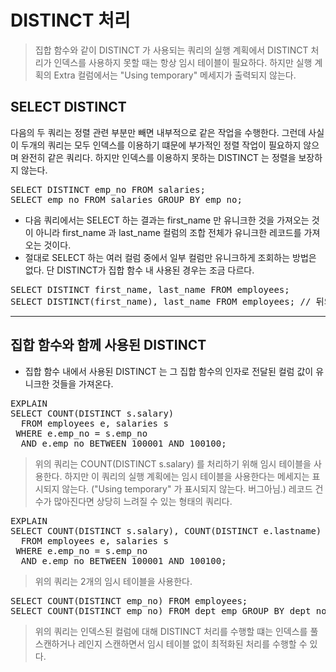 # DISTINCT 처리
> 집합 함수와 같이 DISTINCT 가 사용되는 쿼리의 실행 계획에서 DISTINCT 처리가 인덱스를 사용하지 못할 때는 항상 임시 테이블이 필요하다. 하지만 실행 계획의 Extra 컬럼에서는 "Using temporary" 메세지가 출력되지 않는다.

## SELECT DISTINCT
다음의 두 쿼리는 정렬 관련 부분만 빼면 내부적으로 같은 작업을 수행한다. 그런데 사실 이 두개의 쿼리는 모두 인덱스를 이용하기 떄문에 부가적인 정렬 작업이 필요하지 않으며 완전히 같은 쿼리다. 하지만 인덱스를 이용하지 못하는 DISTINCT 는 정렬을 보장하지 않는다.
<pre>
SELECT DISTINCT emp_no FROM salaries;
SELECT emp_no FROM salaries GROUP BY emp_no;
</pre>

- 다음 쿼리에서는 SELECT 하는 결과는 first_name 만 유니크한 것을 가져오는 것이 아니라 first_name 과 last_name 컬럼의 조합 전체가 유니크한 레코드를 가져오는 것이다. 
- 절대로  SELECT 하는 여러 컬럼 중에서 일부 컬럼만 유니크하게 조회하는 방법은 없다. 단 DISTINCT가 집합 함수 내 사용된 경우는 조금 다르다.
<pre>
SELECT DISTINCT first_name, last_name FROM employees;
SELECT DISTINCT(first_name), last_name FROM employees; // 뒤의 괄호는 무의미
</pre>

- - -

## 집합 함수와 함께 사용된 DISTINCT
- 집합 함수 내에서 사용된 DISTINCT 는 그 집합 함수의 인자로 전달된 컬럼 값이 유니크한 것들을 가져온다.
<pre>
EXPLAIN
SELECT COUNT(DISTINCT s.salary)
  FROM employees e, salaries s
 WHERE e.emp_no = s.emp_no
  AND e.emp_no BETWEEN 100001 AND 100100;
</pre>
> 위의 쿼리는 COUNT(DISTINCT s.salary) 를 처리하기 위해 임시 테이블을 사용한다. 하지만 이 쿼리의 실행 계획에는 임시 테이블을 사용한다는 메세지는 표시되지 않는다. ("Using temporary" 가 표시되지 않는다. 버그아님.) 레코드 건수가 많아진다면 상당히 느려질 수 있는 형태의 쿼리다.
<pre>
EXPLAIN
SELECT COUNT(DISTINCT s.salary), COUNT(DISTINCT e.lastname)
  FROM employees e, salaries s
 WHERE e.emp_no = s.emp_no
  AND e.emp_no BETWEEN 100001 AND 100100;
</pre>
> 위의 쿼리는 2개의 임시 테이블을 사용한다.
<pre>
SELECT COUNT(DISTINCT emp_no) FROM employees;
SELECT COUNT(DISTINCT emp_no) FROM dept_emp GROUP BY dept_no;
</pre>
> 위의 쿼리는 인덱스된 컬럼에 대해 DISTINCT 처리를 수행할 떄는 인덱스를 풀 스캔하거나 레인지 스캔하면서 임시 테이블 없이 최적화된 처리를 수행할 수 있다.  